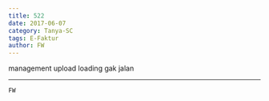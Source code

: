 ```yaml
---
title: 522
date: 2017-06-07
category: Tanya-SC
tags: E-Faktur
author: FW
---
```


management upload loading gak jalan

---



`FW`
